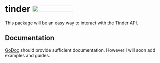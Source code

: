 # tinder <a href="https://godoc.org/github.com/mnzt/tinder"><img src="https://godoc.org/github.com/mnzt/tinder?status.svg" width="130" height="20" /></a>

This package will be an easy way to interact with the Tinder API.

## Documentation

[GoDoc](https://godoc.org/github.com/mnzt/tinder) should provide sufficient documentation. However I will soon add examples and guides.
